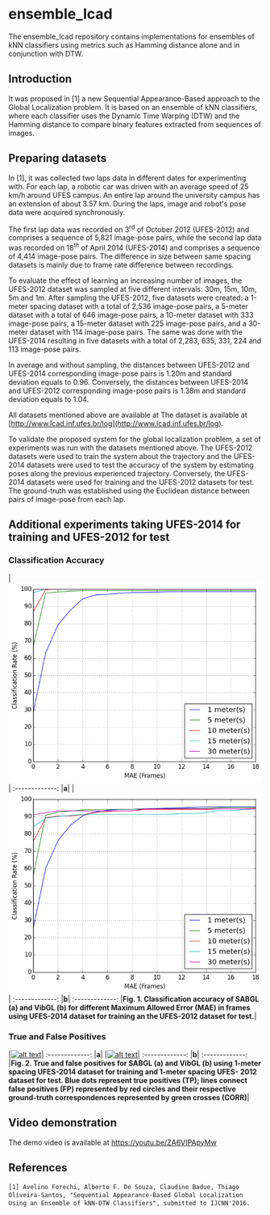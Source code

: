 # ensemble_lcad
The ensemble_lcad repository contains implementations for ensembles of kNN classifiers using metrics such as Hamming distance alone and in conjunction with DTW.

## Introduction

It was proposed in [1] a new Sequential Appearance-Based approach to the Global Localization problem. It is based on an ensemble of kNN classifiers, where each classifier uses the Dynamic Time Warping (DTW) and the Hamming distance to compare binary features extracted from sequences of images. 

## Preparing datasets

In [1], it was collected two laps data in different dates for experimenting with. For each lap, a robotic car was driven with an average speed of 25 km/h around UFES campus. An entire lap around the university campus has an extension of about 3.57 km. During the laps, image and robot's pose data were acquired synchronously.

The first lap data was recorded on 3<sup>rd</sup> of October 2012 (UFES-2012) and comprises a sequence of 5,821 image-pose pairs, while the second lap data was recorded on 18<sup>th</sup> of April 2014 (UFES-2014) and comprises a sequence of 4,414 image-pose pairs. The difference in size between same spacing datasets is mainly due to frame rate difference between recordings. 

To evaluate the effect of learning an increasing number of images, the UFES-2012 dataset was sampled at five different intervals: 30m, 15m, 10m, 5m and 1m. After sampling the UFES-2012, five datasets were created: a 1-meter spacing dataset with a total of 2,536 image-pose pairs, a 5-meter dataset with a total of 646 image-pose pairs, a 10-meter dataset with 333 image-pose pairs, a 15-meter dataset with 225 image-pose pairs, and a 30-meter dataset with 114 image-pose pairs. The same was done with the UFES-2014 resulting in five datasets with a total of 2,283, 635, 331, 224 and 113 image-pose pairs. 

In average and without sampling, the distances between UFES-2012 and UFES-2014 corresponding image-pose pairs is 1.20m and standard deviation equals to 0.96. Conversely, the distances between UFES-2014 and UFES-2012 corresponding image-pose pairs is 1.38m and standard deviation equals to 1.04. 

All datasets mentioned above are available at The dataset is available at [http://www.lcad.inf.ufes.br/log](http://www.lcad.inf.ufes.br/log). 

To validate the proposed system for the global localization problem, a set of experiments was run with the datasets mentioned above. The UFES-2012 datasets were used to train the system about the trajectory and the UFES-2014 datasets were used to test the accuracy of the system by estimating poses along the previous experienced trajectory. Conversely, the UFES-2014 datasets were used for training and the UFES-2012 datasets for test. The ground-truth was established using the Euclidean distance between pairs of image-pose from each lap.

## Additional experiments taking UFES-2014 for training and UFES-2012 for test

### Classification Accuracy

|[![alt text](datasets/plots/figure-ensemble-accuracy-2014-2012.png)](datasets/plots/figure-ensemble-accuracy-2014-2012.png)|
:-------------:
|**a**|
|[![alt text](datasets/plots/figure-vgram-accuracy-2014-2012.png)](datasets/plots/figure-vgram-accuracy-2014-2012.png)|
:-------------:
|**b**|
:-------------:
|**Fig. 1. Classification accuracy of SABGL (a) and VibGL (b) for different Maximum Allowed Error (MAE) in frames using UFES-2014 dataset for training an the UFES-2012 dataset for test.**|

### True and False Positives

|[![alt text](datasets/plots/figure-ensemble-positives-2014-2012.png)](datasets/plots/figure-ensemble-positives-2014-2012.png)|
:-------------:
|**a**|
|[![alt text](datasets/plots/figure-vgram-positives-2014-2012.png)](datasets/plots/figure-vgram-positives-2014-2012.png)|
:-------------:
|**b**|
:-------------:
|**Fig. 2. True and false positives for SABGL (a) and VibGL (b) using 1-meter spacing UFES-2014 dataset for training and 1-meter spacing UFES- 2012 dataset for test. Blue dots represent true positives (TP); lines connect false positives (FP) represented by red circles and their respective ground-truth correspondences represented by green crosses (CORR)**|

## Video demonstration

The demo video is available at https://youtu.be/ZA6VIPApyMw

## References

    [1] Avelino Forechi, Alberto F. De Souza, Claudine Badue, Thiago Oliveira-Santos, "Sequential Appearance-Based Global Localization Using an Ensemble of kNN-DTW Classifiers", submitted to IJCNN'2016.

